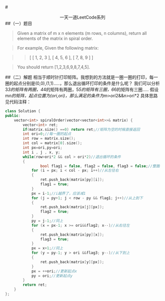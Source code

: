 #<center>一天一道LeetCode系列</center>
##（一）题目
>Given a matrix of m x n elements (m rows, n columns), return all elements of the matrix in spiral order.

>For example,
>Given the following matrix:

>>[
 [ 1, 2, 3 ],
 [ 4, 5, 6 ],
 [ 7, 8, 9 ]
]


>You should return [1,2,3,6,9,8,7,4,5].

##（二）解题
相当于顺时针打印矩阵。我想到的方法就是一圈一圈的打印，每一圈的起点分别是(0,0),(1,1).....，那么退出循环打印的条件是什么呢？
我们可以分析3*3的矩阵有两圈，4*4的矩阵有两圈，5*5的矩阵有三圈，6*6的矩阵有三圈.....
假设m*n的矩阵，起点位置为(ori,ori)，那么满足的条件为m>ori*2&&n>ori*2
具体思路见代码注释：
```cpp
class Solution {
public:
    vector<int> spiralOrder(vector<vector<int>>& matrix) {
        vector<int> ret;
        if(matrix.size() ==0) return ret;//矩阵为空的时候直接返回
        int ori=0;//每一圈的起点
        int row = matrix.size();
        int col = matrix[0].size();
        int px=ori,py=ori;
        int i , j , x, y;
        while(row>ori*2 && col > ori*2)//退出循环的条件
        {
                bool flag1 = false, flag2 = false, flag3 = false;//整圈打印需要连续，如果发生某一个方向没打印就下面的就不需要判断了
    		for (i = px; i < col - px; i++)//从左往右
    		{
    			ret.push_back(matrix[py][i]);
    			flag1 = true;
    		}
    		px = i-1;//i越界了，应该减1
    		for (j = py+1; j < row - py && flag1; j++)//从上到下
    		{
    			ret.push_back(matrix[j][px]);
    			flag2 = true;
    		}
    		py = j-1;//同上
    		for (x = px-1; x >= ori&&flag2; x--)//从右往左
    		{
    			ret.push_back(matrix[py][x]);
    			flag3 = true;
    		}
    		px = x+1;//同上
    		for (y = py-1; y > ori &&flag3; y--)//从下到上
    		{
    			ret.push_back(matrix[y][px]);
    		}
    		px = ++ori;//更新起点x
    		py = ori;//更新起点y
        }
        return ret;
    }
};
```